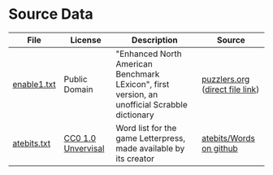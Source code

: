 # Source Data

| File | License | Description | Source |
| --- | --- | --- | --- |
| [enable1.txt](lists/enable1.txt) | Public Domain | "Enhanced North American Benchmark LExicon", first version, an unofficial Scrabble dictionary | [puzzlers.org](http://www.puzzlers.org/dokuwiki/doku.php?id=solving%3awordlists%3aabout%3astart) ([direct file link](http://www.puzzlers.org/pub/wordlists/enable1.txt)) |
| [atebits.txt](lists/atebits.txt) | [CC0 1.0 Unvervisal](licenses/CC0.txt) | Word list for the game Letterpress, made available by its creator | [atebits/Words on github](https://github.com/atebits/Words) |
